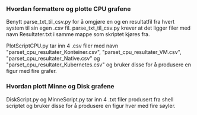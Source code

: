 ### Hvordan formattere og plotte CPU grafene
Benytt parse_txt_til_csv.py for å omgjøre en og en resultatfil fra hvert system til sin egen .csv fil.
parse_txt_til_csv.py krever at det ligger filer med navn Resultater.txt i samme mappe som skriptet kjøres fra.

PlotScriptCPU.py tar inn 4 .csv filer med navn "parset_cpu_resultater_Konteiner.csv", "parset_cpu_resultater_VM.csv", "parset_cpu_resultater_Native.csv" og "parset_cpu_resultater_Kubernetes.csv" og bruker disse for å produsere en figur med fire grafer.

### Hvordan plott Minne og Disk grafene
DiskScript.py og MinneScript.py tar inn 4 .txt filer produsert fra shell scriptet og bruker disse for å produsere en figur hver med fire søyler.
